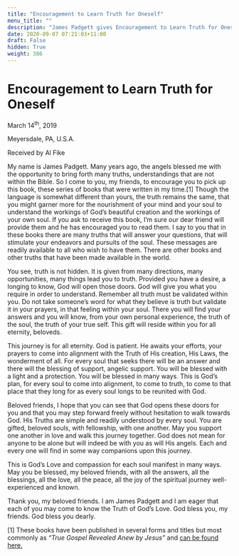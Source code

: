 ```yaml
---
title: "Encouragement to Learn Truth for Oneself"
menu_title: ""
description: "James Padgett gives Encouragement to Learn Truth for Oneself"
date: 2020-09-07 07:21:03+11:00
draft: False
hidden: True
weight: 386
---
```

# Encouragement to Learn Truth for Oneself

March 14<sup>th</sup>, 2019

Meyersdale, PA, U.S.A. 

Received by Al Fike



My name is James Padgett. Many years ago, the angels blessed me with the opportunity to bring forth many truths, understandings that are not within the Bible. So I come to you, my friends, to encourage you to pick up this book, these series of books that were written in my time.[1] Though the language is somewhat different than yours, the truth remains the same, that you might garner more for the nourishment of your mind and your soul to understand the workings of God’s beautiful creation and the workings of your own soul. If you ask to receive this book, I’m sure our dear friend will provide them and he has encouraged you to read them. I say to you that in these books there are many truths that will answer your questions, that will stimulate your endeavors and pursuits of the soul. These messages are readily available to all who wish to have them. There are other books and other truths that have been made available in the world. 

You see, truth is not hidden. It is given from many directions, many opportunities, many things lead you to truth. Provided you have a desire, a longing to know, God will open those doors. God will give you what you require in order to understand. Remember all truth must be validated within you. Do not take someone’s word for what they believe is truth but validate it in your prayers, in that feeling within your soul. There you will find your answers and you will know, from your own personal experience, the truth of the soul, the truth of your true self. This gift will reside within you for all eternity, beloveds. 

This journey is for all eternity.  God is patient. He awaits your efforts, your prayers to come into alignment with the Truth of His creation, His Laws, the wonderment of all. For every soul that seeks there will be an answer and there will the blessing of support, angelic support. You will be blessed with a light and a protection. You will be blessed in many ways. This is God’s plan, for every soul to come into alignment, to come to truth, to come to that place that they long for as every soul longs to be reunited with God.

Beloved friends, I hope that you can see that God opens these doors for you and that you may step forward freely without hesitation to walk towards God. His Truths are simple and readily understood by every soul. You are gifted, beloved souls, with fellowship, with one another. May you support one another in love and walk this journey together. God does not mean for anyone to be alone but will indeed be with you as will His angels. Each and every one will find in some way companions upon this journey. 

This is God’s Love and compassion for each soul manifest in many ways. May you be blessed, my beloved friends, with all the answers, all the blessings, all the love, all the peace, all the joy of the spiritual journey well-experienced and known.

Thank you, my beloved friends. I am James Padgett and I am eager that each of you may come to know the Truth of God’s Love. God bless you, my friends. God bless you dearly.

[1] These books have been published in several forms and titles but most commonly as *“True Gospel Revealed Anew by Jesus”* and [can be found here.](https://new-birth.net/other-stuff/books-we-love/books-on-the-messages-received-by-james-padgett/#tgrabjone)

 